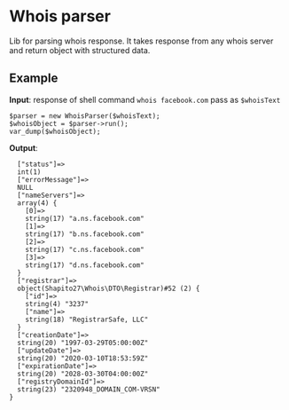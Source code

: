 # Whois parser
Lib for parsing whois response. 
It takes response from any whois server and return object with structured data.

## Example
 **Input**: response of shell command ```whois facebook.com``` pass as ```$whoisText```
 ```
$parser = new WhoisParser($whoisText);
$whoisObject = $parser->run();
var_dump($whoisObject);
```

 **Output**:
 ```
   ["status"]=>
   int(1)
   ["errorMessage"]=>
   NULL
   ["nameServers"]=>
   array(4) {
     [0]=>
     string(17) "a.ns.facebook.com"
     [1]=>
     string(17) "b.ns.facebook.com"
     [2]=>
     string(17) "c.ns.facebook.com"
     [3]=>
     string(17) "d.ns.facebook.com"
   }
   ["registrar"]=>
   object(Shapito27\Whois\DTO\Registrar)#52 (2) {
     ["id"]=>
     string(4) "3237"
     ["name"]=>
     string(18) "RegistrarSafe, LLC"
   }
   ["creationDate"]=>
   string(20) "1997-03-29T05:00:00Z"
   ["updateDate"]=>
   string(20) "2020-03-10T18:53:59Z"
   ["expirationDate"]=>
   string(20) "2028-03-30T04:00:00Z"
   ["registryDomainId"]=>
   string(23) "2320948_DOMAIN_COM-VRSN"
 }
```
